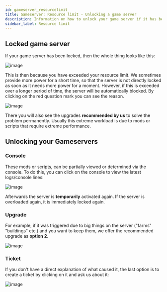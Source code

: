```yaml
---
id: gameserver_resourcelimit
title: Gameserver: Resource limit - Unlocking a game server
description: Information on how to unlock your game server if it has been locked due to exceeding the resource limit - ZAP-Hosting.com documentation
sidebar_label: Resource limit
---
```

## Locked game server

If your game server has been locked, then the whole thing looks like this: 

![image](https://user-images.githubusercontent.com/13604413/159170760-095b4170-6039-4e6b-9774-ab468c2d754b.png)

This is then because you have exceeded your resource limit. We sometimes provide more power for a short time, so that the server is not directly locked as soon as it needs more power for a moment. However, if this is exceeded over a longer period of time, the server will be automatically blocked. By clicking on the red question mark you can see the reason.

![image](https://user-images.githubusercontent.com/13604413/159170763-e2668971-6308-4cfe-b69e-43877252ca86.png)

There you will also see the upgrades **recommended by us** to solve the problem permanently. Usually this extreme workload is due to mods or scripts that require extreme performance. 

## Unlocking your Gameservers

### Console
These mods or scripts, can be partially viewed or determined via the console. To do this, you can click on the console to view the latest logs/console lines:

![image](https://user-images.githubusercontent.com/13604413/159170765-dc6a6c66-5624-4992-9fee-0e112ab20c67.png)

Afterwards the server is **temporarily** activated again. If the server is overloaded again, it is immediately locked again.

### Upgrade
For example, if it was triggered due to big things on the server ("farms" "buildings" etc.) and you want to keep them, we offer the recommended upgrade as **option 2**.

![image](https://user-images.githubusercontent.com/13604413/159170769-d875eb76-bb07-4760-90f7-223ae7538df1.png)

### Ticket

If you don't have a direct explanation of what caused it, the last option is to create a ticket by clicking on it and ask us about it:


![image](https://user-images.githubusercontent.com/13604413/159170772-07a1df66-7a11-4144-b179-4c54dc343022.png)
